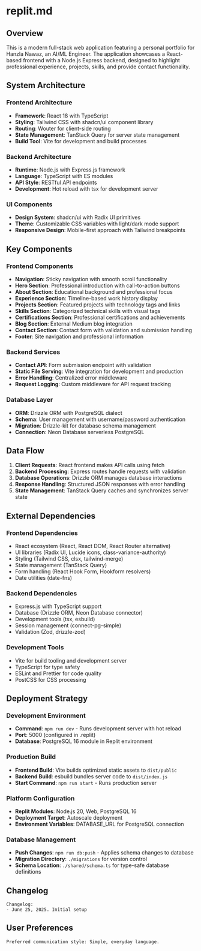 # replit.md

## Overview

This is a modern full-stack web application featuring a personal portfolio for Hanzla Nawaz, an AI/ML Engineer. The application showcases a React-based frontend with a Node.js Express backend, designed to highlight professional experience, projects, skills, and provide contact functionality.

## System Architecture

### Frontend Architecture
- **Framework**: React 18 with TypeScript
- **Styling**: Tailwind CSS with shadcn/ui component library
- **Routing**: Wouter for client-side routing
- **State Management**: TanStack Query for server state management
- **Build Tool**: Vite for development and build processes

### Backend Architecture
- **Runtime**: Node.js with Express.js framework
- **Language**: TypeScript with ES modules
- **API Style**: RESTful API endpoints
- **Development**: Hot reload with tsx for development server

### UI Components
- **Design System**: shadcn/ui with Radix UI primitives
- **Theme**: Customizable CSS variables with light/dark mode support
- **Responsive Design**: Mobile-first approach with Tailwind breakpoints

## Key Components

### Frontend Components
- **Navigation**: Sticky navigation with smooth scroll functionality
- **Hero Section**: Professional introduction with call-to-action buttons
- **About Section**: Educational background and professional focus
- **Experience Section**: Timeline-based work history display
- **Projects Section**: Featured projects with technology tags and links
- **Skills Section**: Categorized technical skills with visual tags
- **Certifications Section**: Professional certifications and achievements
- **Blog Section**: External Medium blog integration
- **Contact Section**: Contact form with validation and submission handling
- **Footer**: Site navigation and professional information

### Backend Services
- **Contact API**: Form submission endpoint with validation
- **Static File Serving**: Vite integration for development and production
- **Error Handling**: Centralized error middleware
- **Request Logging**: Custom middleware for API request tracking

### Database Layer
- **ORM**: Drizzle ORM with PostgreSQL dialect
- **Schema**: User management with username/password authentication
- **Migration**: Drizzle-kit for database schema management
- **Connection**: Neon Database serverless PostgreSQL

## Data Flow

1. **Client Requests**: React frontend makes API calls using fetch
2. **Backend Processing**: Express routes handle requests with validation
3. **Database Operations**: Drizzle ORM manages database interactions
4. **Response Handling**: Structured JSON responses with error handling
5. **State Management**: TanStack Query caches and synchronizes server state

## External Dependencies

### Frontend Dependencies
- React ecosystem (React, React DOM, React Router alternative)
- UI libraries (Radix UI, Lucide icons, class-variance-authority)
- Styling (Tailwind CSS, clsx, tailwind-merge)
- State management (TanStack Query)
- Form handling (React Hook Form, Hookform resolvers)
- Date utilities (date-fns)

### Backend Dependencies
- Express.js with TypeScript support
- Database (Drizzle ORM, Neon Database connector)
- Development tools (tsx, esbuild)
- Session management (connect-pg-simple)
- Validation (Zod, drizzle-zod)

### Development Tools
- Vite for build tooling and development server
- TypeScript for type safety
- ESLint and Prettier for code quality
- PostCSS for CSS processing

## Deployment Strategy

### Development Environment
- **Command**: `npm run dev` - Runs development server with hot reload
- **Port**: 5000 (configured in .replit)
- **Database**: PostgreSQL 16 module in Replit environment

### Production Build
- **Frontend Build**: Vite builds optimized static assets to `dist/public`
- **Backend Build**: esbuild bundles server code to `dist/index.js`
- **Start Command**: `npm run start` - Runs production server

### Platform Configuration
- **Replit Modules**: Node.js 20, Web, PostgreSQL 16
- **Deployment Target**: Autoscale deployment
- **Environment Variables**: DATABASE_URL for PostgreSQL connection

### Database Management
- **Push Changes**: `npm run db:push` - Applies schema changes to database
- **Migration Directory**: `./migrations` for version control
- **Schema Location**: `./shared/schema.ts` for type-safe database definitions

## Changelog

```
Changelog:
- June 25, 2025. Initial setup
```

## User Preferences

```
Preferred communication style: Simple, everyday language.
```